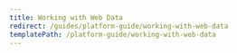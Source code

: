```yaml
---
title: Working with Web Data
redirect: /guides/platform-guide/working-with-web-data
templatePath: /platform-guide/working-with-web-data
---
```

